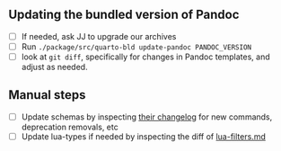 ## Updating the bundled version of Pandoc

- [ ] If needed, ask JJ to upgrade our archives
- [ ] Run `./package/src/quarto-bld update-pandoc PANDOC_VERSION`
- [ ] look at `git diff`, specifically for changes in Pandoc templates, and adjust as needed.

## Manual steps

- [ ] Update schemas by inspecting [their changelog](https://github.com/jgm/pandoc/blob/main/changelog.md) for new commands, deprecation removals, etc
- [ ] Update lua-types if needed by inspecting the diff of [lua-filters.md](https://github.com/jgm/pandoc/commits/main/doc/lua-filters.md)
